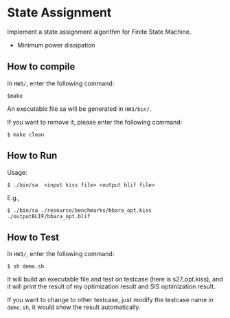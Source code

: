 # State Assignment

Implement a state assignment algorithm for Finite State Machine.
+ Minimum power dissipation 

## How to compile

In `HW3/`, enter the following command:

```
$make

```
An executable file sa will be generated in `HW3/bin/`.

If you want to remove it, please enter the following command:

```
$ make clean
```

## How to Run
Usage:
```
$ ./bin/sa  <input kiss file> <output blif file>
```

E.g.,
```
$ ./bin/sa ./resource/benchmarks/bbara_opt.kiss ./outputBLIF/bbara_opt.blif
```

## How to Test
In `HW3/`, enter the following command:

```
$ sh demo.sh
```

It will build an executable file and test on testcase (here is s27_opt.kiss), and it will print the result of my optimization result and SIS optimization result.

If you want to change to other testcase, just modify the testcase name in `demo.sh`, it would show the result automatically.